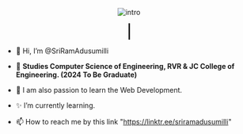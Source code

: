 <div align="Center">

![intro](https://user-images.githubusercontent.com/61102759/209456873-39b37c53-034e-44b1-b990-c55e3d894864.gif)
</div>


<style type="text/css">
.wrapper 
{
    /*This part is important for centering*/
    display: grid;
    place-items: center;
}
.typing-demo 
{
    width: 30ch;
    animation: typing 2s steps(22), blink .05s step-end infinite alternate;
    white-space: nowrap;
    overflow: hidden;
    border-right: 3px solid;
    font-family: monospace;
    font-size: 2em;
}
@keyframes typing 
{
    from {
        width: 0
    }
}
@keyframes blink {
    50% {
        border-color: transparent
    }
</style>
<div class="wrapper">
    <div class="typing-demo">
      Welcome to my Privateworld.
    </div>
</div>

- 👋 Hi, I’m @SriRamAdusumilli

- 👀 <b>Studies Computer Science of Engineering, RVR & JC College of Engineering. (2024 To Be Graduate)</b><br/>

- 💖 I am also passion to learn the Web Development.

- ✨ I’m currently learning.

- 📫 How to reach me by this link "https://linktr.ee/sriramadusumilli"



<!---
SriRamAdusumilli/SriRamAdusumilli is a ✨ special ✨ repository because its `README.md` (this file) appears on your GitHub profile.
You can click the Preview link to take a look at your changes.
--->



